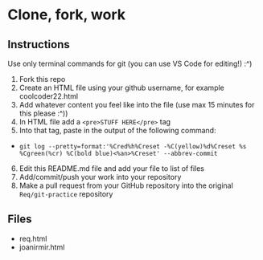 # Clone, fork, work

## Instructions

Use only terminal commands for git (you can use VS Code for editing!) :^)

1. Fork this repo
2. Create an HTML file using your github username, for example coolcoder22.html
3. Add whatever content you feel like into the file (use max 15 minutes for this please :^))
4. In HTML file add a `<pre>STUFF HERE</pre>` tag
5. Into that tag, paste in the output of the following command:
  - `git log --pretty=format:'%Cred%h%Creset -%C(yellow)%d%Creset %s %Cgreen(%cr) %C(bold blue)<%an>%Creset' --abbrev-commit`
6. Edit this README.md file and add your file to list of files
7. Add/commit/push your work into your repository 
8. Make a pull request from your GitHub repository into the original `Req/git-practice` repository

## Files

- req.html
- joanirmir.html
